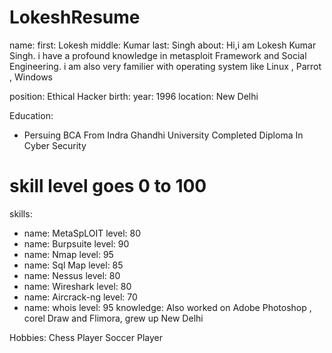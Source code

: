 # LokeshResume
name:
  first: Lokesh
  middle: Kumar
  last: Singh
about: Hi,i am Lokesh Kumar Singh. i have a profound knowledge in metasploit Framework 
        and Social Engineering.
        i am also very familier with operating system like Linux , Parrot , Windows   
     
position: Ethical Hacker
birth:
  year: 1996
  location: New Delhi

Education:
- Persuing BCA From Indra Ghandhi University
  Completed Diploma In Cyber Security
 
# skill level goes 0 to 100
skills:
- name: MetaSpLOIT
  level: 80
- name: Burpsuite
  level: 90
- name: Nmap
  level: 95
- name: Sql Map
  level: 85
- name: Nessus
  level: 80
- name: Wireshark 
  level: 80
- name: Aircrack-ng
  level: 70
- name: whois
  level: 95
knowledge: Also worked on Adobe Photoshop , corel Draw and Flimora, grew up New Delhi
 
Hobbies:
Chess Player
Soccer Player
